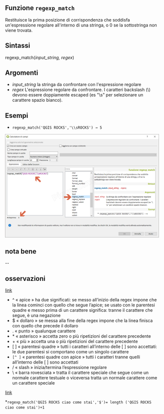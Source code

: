 ## Funzione `regexp_match`

Restituisce la prima posizione di corrispondenza che soddisfa un'espressione regolare all'interno di una stringa, o 0 se la sottostringa non viene trovata.

## Sintassi

regexp_match(_input_string, regex_)

## Argomenti

* _input_string_ la stringa da confrontare con l'espressione regolare
* _regex_ L'espressione regolare da confrontare. I caratteri backslash (\\) devono essere doppiamente escaped (es "\\s" per selezionare un carattere spazio bianco).

## Esempi

* `regexp_match('QGIS ROCKS','\\sROCKS') → 5`

![](/img/stringhe_di_testo/regexp_match/regexp_match1.png)

## nota bene

--

## osservazioni

[link](https://it.wikipedia.org/wiki/Espressione_regolare#Impiego_delle_espressioni_regolari)

* ^ « apice » ha due significati: se messo all’inizio della regex impone che la linea cominci con quello che segue l’apice; se usato con le parentesi quadre e messo prima di un carattere significa: tranne il carattere che segue, è una negazione
* $ « dollaro » se messa alla fine della regex impone che la linea finisca con quello che precede il dollaro
* . « punto » qualunque carattere
* \* « asterisco » accetta zero o più ripetizioni del carattere precedente
* \+ « più » accetta una o più ripetizioni del carattere precedente
* \[ ] « parentesi quadre » tutti i caratteri all’interno delle [ ] sono accettati: le due parentesi si comportano come un singolo carattere
* `[^ ]` « parentesi quadre con apice » tutti i caratteri tranne quelli all’interno delle [ ] sono accettati
* / « slash » inizia/termina l’espressione regolare
* \ « barra rovesciata » tratta il carattere speciale che segue come un normale carattere testuale o viceversa tratta un normale carattere come un carattere speciale

[link](https://natonelbronx.wordpress.com/2007/12/02/le-espressioni-regolari-regex-o-regexp/)

*`regexp_match('QGIS ROCKS ciao come stai','$')= length ('QGIS ROCKS ciao come stai')+1`
